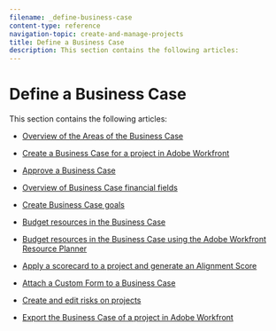 ```yaml
---
filename: _define-business-case
content-type: reference
navigation-topic: create-and-manage-projects
title: Define a Business Case
description: This section contains the following articles:
---
```


# Define a Business Case

This section contains the following articles:

* [Overview of the Areas of the Business Case](../../../manage-work/projects/define-a-business-case/areas-of-business-case.md) 
* [Create a Business Case for a project in Adobe Workfront](../../../manage-work/projects/define-a-business-case/create-business-case.md) 
* [Approve a Business Case](../../../manage-work/projects/define-a-business-case/approve-business-case.md) 
* [Overview of Business Case financial fields](../../../manage-work/projects/define-a-business-case/business-case-finances.md) 
* [Create Business Case goals](../../../manage-work/projects/define-a-business-case/create-business-case-goals.md) 
* [Budget resources in the Business Case](../../../manage-work/projects/define-a-business-case/budget-resources-in-business-case.md) 
* [Budget resources in the Business Case using the Adobe Workfront Resource Planner](../../../manage-work/projects/define-a-business-case/budget-resources-in-business-case-use-resource-planner.md)

  <!--
  <a href="../../../manage-work/projects/define-a-business-case/apply-legacy-pools-to-business-case.md" class="MCXref xref" xrefformat="{para}">Estimate project resources by applying Legacy Resource Pools to the Business Case </a>
  -->

* [Apply a scorecard to a project and generate an Alignment Score](../../../manage-work/projects/define-a-business-case/apply-scorecard-to-project-to-generate-alignment-score.md) 
* [Attach a Custom Form to a Business Case](../../../manage-work/projects/define-a-business-case/attach-custom-form-to-business-case.md) 
* [Create and edit risks on projects](../../../manage-work/projects/define-a-business-case/create-edit-risks-on-projects.md) 
* [Export the Business Case of a project in Adobe Workfront](../../../manage-work/projects/define-a-business-case/export-business-case.md)

